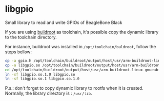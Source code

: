 libgpio
======

Small library to read and write GPIOs of BeagleBone Black

If you are using [buildroot](http://buildroot.uclibc.org/) as toolchain, it's possible copy
the dynamic library to the toolchain directory.

For instance, buildroot was installed in `/opt/toolchain/buldroot`, follow the steps bellow:

```sh
cp -a gpio.h /opt/toolchain/buildroot/output/host/usr/arm-buildroot-linux-gnueabihf/sysroot/usr/include/gpio.h
cp -a libgpio.so /opt/toolchain/buildroot/output/host/usr/arm-buildroot-linux-gnueabihf/sysroot/usr/lib/libgpio.so.1.0
cd /opt/toolchain/buildroot/output/host/usr/arm-buildroot-linux-gnueabihf/sysroot/usr/lib/
ln -sf libgpio.so.1.0 libgpio.so
ln -sf libgpio.so.1 libgpio.so.1.0

```

P.s.: don't forget to copy dynamic library to rootfs when it is created.
Normally, the library directory is : `/usr/lib`.
